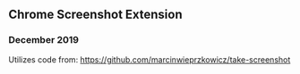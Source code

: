 ## Chrome Screenshot Extension 
### December 2019

Utilizes code from: https://github.com/marcinwieprzkowicz/take-screenshot 